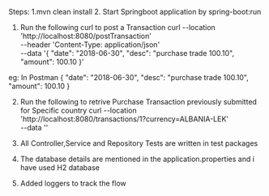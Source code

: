 Steps:
 1.mvn clean install
 2. Start Springboot application by  spring-boot:run


1) Run the following curl to post a Transaction 
curl --location 'http://localhost:8080/postTransaction' \
--header 'Content-Type: application/json' \
--data '{
    "date": "2018-06-30",
    "desc": "purchase trade 100.10",
    "amount": 100.10
}'


eg: In Postman 
{
    "date": "2018-06-30",
    "desc": "purchase trade 100.10",
    "amount": 100.10
}

2) Run the following to retrive Purchase Transaction previously submitted for Specific country
   curl --location 'http://localhost:8080/transactions/1?currency=ALBANIA-LEK' \
--data ''

3) All Controller,Service and Repository Tests are written in test packages
4) The database details are mentioned in the application.properties and i have used H2 database
5) Added loggers to track the flow
